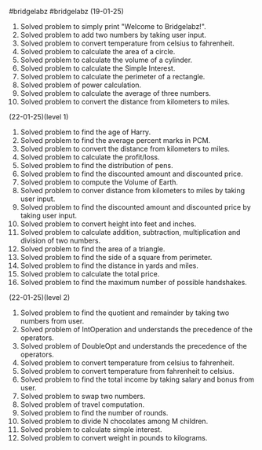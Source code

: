 #bridgelabz
#bridgelabz
(19-01-25)
1. Solved problem to simply print "Welcome to Bridgelabz!".
2. Solved problem to add two numbers by taking user input.
3. Solved problem to convert temperature from celsius to fahrenheit.
4. Solved problem to calculate the area of a circle.
5. Solved problem to calculate the volume of a cylinder.
6. Solved problem to calculate the Simple Interest.
7. Solved problem to calculate the perimeter of a rectangle.
8. Solved problem of power calculation.
9. Solved problem to calculate the average of three numbers.
10. Solved problem to convert the distance from kilometers to miles.

(22-01-25)(level 1)
1. Solved problem to find the age of Harry.
2. Solved problem to find the average percent marks in PCM.
3. Solved problem to convert the distance from kilometers to miles.
4. Solved problem to calculate the profit/loss.
5. Solved problem to find the distribution of pens.
6. Solved problem to find the discounted amount and discounted price.
7. Solved problem to compute the Volume of Earth.
8. Solved problem to conver distance from kilometers to miles by taking user input.
9. Solved problem to find the discounted amount and discounted price by taking user input.
10. Solved problem to convert height into feet and inches.
11. Solved problem to calculate addition, subtraction, multiplication and division of two numbers.
12. Solved problem to find the area of a triangle.
13. Solved problem to find the side of a square from perimeter.
14. Solved problem to find the distance in yards and miles.
15. Solved problem to calculate the total price.
16. Solved problem to find the maximum number of possible handshakes.

(22-01-25)(level 2)
1. Solved problem to find the quotient and remainder by taking two numbers from user.
2. Solved problem of IntOperation and understands the precedence of the operators.
3. Solved problem of DoubleOpt and understands the precedence of the operators.
4. Solved problem to convert temperature from celsius to fahrenheit.
5. Solved problem to convert temperature from fahrenheit to celsius.
6. Solved problem to find the total income by taking salary and bonus from user.
7. Solved problem to swap two numbers.
8. Solved problem of travel computation.
9. Solved problem to find the number of rounds.
10. Solved problem to divide N chocolates among M children.
11. Solved problem to calculate simple interest.
12. Solved problem to convert weight in pounds to kilograms.